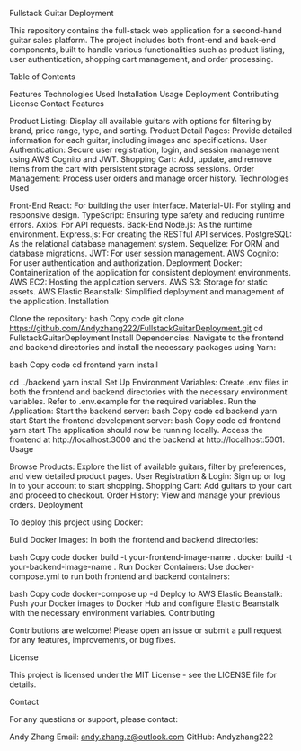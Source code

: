Fullstack Guitar Deployment

This repository contains the full-stack web application for a second-hand guitar sales platform. The project includes both front-end and back-end components, built to handle various functionalities such as product listing, user authentication, shopping cart management, and order processing.

Table of Contents

Features
Technologies Used
Installation
Usage
Deployment
Contributing
License
Contact
Features

Product Listing: Display all available guitars with options for filtering by brand, price range, type, and sorting.
Product Detail Pages: Provide detailed information for each guitar, including images and specifications.
User Authentication: Secure user registration, login, and session management using AWS Cognito and JWT.
Shopping Cart: Add, update, and remove items from the cart with persistent storage across sessions.
Order Management: Process user orders and manage order history.
Technologies Used

Front-End
React: For building the user interface.
Material-UI: For styling and responsive design.
TypeScript: Ensuring type safety and reducing runtime errors.
Axios: For API requests.
Back-End
Node.js: As the runtime environment.
Express.js: For creating the RESTful API services.
PostgreSQL: As the relational database management system.
Sequelize: For ORM and database migrations.
JWT: For user session management.
AWS Cognito: For user authentication and authorization.
Deployment
Docker: Containerization of the application for consistent deployment environments.
AWS EC2: Hosting the application servers.
AWS S3: Storage for static assets.
AWS Elastic Beanstalk: Simplified deployment and management of the application.
Installation

Clone the repository:
bash
Copy code
git clone https://github.com/Andyzhang222/FullstackGuitarDeployment.git
cd FullstackGuitarDeployment
Install Dependencies:
Navigate to the frontend and backend directories and install the necessary packages using Yarn:

bash
Copy code
cd frontend
yarn install

cd ../backend
yarn install
Set Up Environment Variables:
Create .env files in both the frontend and backend directories with the necessary environment variables. Refer to .env.example for the required variables.
Run the Application:
Start the backend server:
bash
Copy code
cd backend
yarn start
Start the frontend development server:
bash
Copy code
cd frontend
yarn start
The application should now be running locally. Access the frontend at http://localhost:3000 and the backend at http://localhost:5001.
Usage

Browse Products: Explore the list of available guitars, filter by preferences, and view detailed product pages.
User Registration & Login: Sign up or log in to your account to start shopping.
Shopping Cart: Add guitars to your cart and proceed to checkout.
Order History: View and manage your previous orders.
Deployment

To deploy this project using Docker:

Build Docker Images:
In both the frontend and backend directories:

bash
Copy code
docker build -t your-frontend-image-name .
docker build -t your-backend-image-name .
Run Docker Containers:
Use docker-compose.yml to run both frontend and backend containers:

bash
Copy code
docker-compose up -d
Deploy to AWS Elastic Beanstalk:
Push your Docker images to Docker Hub and configure Elastic Beanstalk with the necessary environment variables.
Contributing

Contributions are welcome! Please open an issue or submit a pull request for any features, improvements, or bug fixes.

License

This project is licensed under the MIT License - see the LICENSE file for details.

Contact

For any questions or support, please contact:

Andy Zhang
Email: andy.zhang.z@outlook.com
GitHub: Andyzhang222
